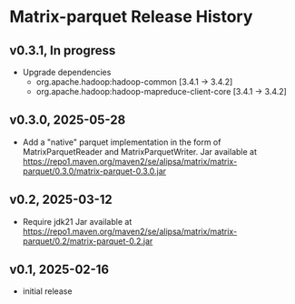# Matrix-parquet Release History

## v0.3.1, In progress
- Upgrade dependencies 
  - org.apache.hadoop:hadoop-common [3.4.1 -> 3.4.2]
  - org.apache.hadoop:hadoop-mapreduce-client-core [3.4.1 -> 3.4.2]
  
## v0.3.0, 2025-05-28
- Add a "native" parquet implementation in the form of MatrixParquetReader and MatrixParquetWriter.
Jar available at https://repo1.maven.org/maven2/se/alipsa/matrix/matrix-parquet/0.3.0/matrix-parquet-0.3.0.jar

## v0.2, 2025-03-12
- Require jdk21
Jar available at https://repo1.maven.org/maven2/se/alipsa/matrix/matrix-parquet/0.2/matrix-parquet-0.2.jar

## v0.1, 2025-02-16
- initial release